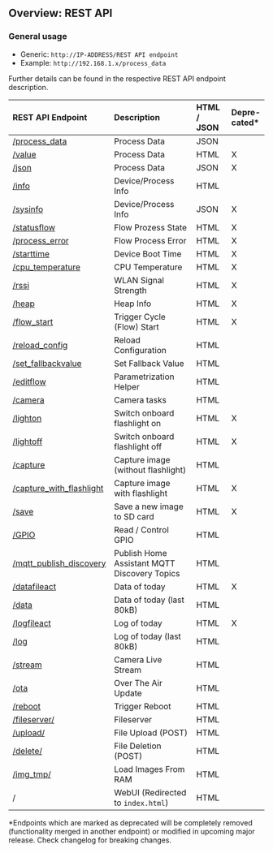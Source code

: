 ## Overview: REST API

### General usage
- Generic: `http://IP-ADDRESS/REST API endpoint`
- Example: `http://192.168.1.x/process_data`

Further details can be found in the respective REST API endpoint description.

| REST API Endpoint                    | Description                                        | HTML / JSON | Depre-<br>cated*       
|:-------------------------------------|:---------------------------------------------------|:------------|:-----------
| [/process_data](process_data.md)     | Process Data                                       | JSON        | 
| [/value](value.md)                   | Process Data                                       | HTML        | X
| [/json](json.md)                     | Process Data                                       | JSON        | X
| [/info](info.md)                     | Device/Process Info                                | HTML        | 
| [/sysinfo](sysinfo.md)               | Device/Process Info                                | JSON        | X
| [/statusflow](statusflow.md)         | Flow Prozess State                                 | HTML        | X
| [/process_error](process_error.md)   | Flow Process Error                                 | HTML        | X
| [/starttime](starttime.md)           | Device Boot Time                                   | HTML        | X
| [/cpu_temperature](cpu_temperature.md)| CPU Temperature                                   | HTML        | X
| [/rssi](rssi.md)                     | WLAN Signal Strength                               | HTML        | X
| [/heap](heap.md)                     | Heap Info                                          | HTML        | X
| [/flow_start](flow_start.md)         | Trigger Cycle (Flow) Start                         | HTML        | X
| [/reload_config](reload_config.md)   | Reload Configuration                               | HTML        | 
| [/set_fallbackvalue](set_fallbackvalue.md) | Set Fallback Value                           | HTML        | 
| [/editflow](editflow.md)             | Parametrization Helper                             | HTML        | 
| [/camera](camera.md)                 | Camera tasks                                       | HTML        | 
| [/lighton](lighton.md)               | Switch onboard flashlight on                       | HTML        | X
| [/lightoff](lightoff.md)             | Switch onboard flashlight off                      | HTML        | X
| [/capture](capture.md)               | Capture image (without flashlight)                 | HTML        | 
| [/capture_with_flashlight](capture_with_flashlight.md) | Capture image with flashlight    | HTML        | X
| [/save](caputure_save.md)            | Save a new image to SD card                        | HTML        | X
| [/GPIO](gpio.md)                     | Read / Control GPIO                                | HTML        | 
| [/mqtt_publish_discovery](mqtt_publish_discovery.md)|Publish Home Assistant MQTT Discovery Topics| HTML | 
| [/datafileact](datafileact.md)       | Data of today                                      | HTML        | X
| [/data](data.md)                     | Data of today (last 80kB)                          | HTML        | 
| [/logfileact](logfileact.md)         | Log of today                                       | HTML        | X
| [/log](log.md)                       | Log of today (last 80kB)                           | HTML        | 
| [/stream](stream.md)                 | Camera Live Stream                                 | HTML        | 
| [/ota](ota.md)                       | Over The Air Update                                | HTML        | 
| [/reboot](reboot.md)                 | Trigger Reboot                                     | HTML        | 
| [/fileserver/](fileserver.md)        | Fileserver                                         | HTML        | 
| [/upload/](upload.md)                | File Upload (POST)                                 | HTML        | 
| [/delete/](delete.md)                | File Deletion (POST)                               | HTML        | 
| [/img_tmp/](img_tmp.md)              | Load Images From RAM                               | HTML        | 
| /                                    | WebUI (Redirected to `index.html`)                 | HTML        | 


*Endpoints which are marked as deprecated will be completely removed (functionality merged in another endpoint) or modified in upcoming major release. Check changelog for breaking changes.